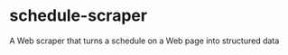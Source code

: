 schedule-scraper
================

A Web scraper that turns a schedule on a Web page into structured data